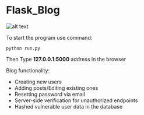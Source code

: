 # Flask_Blog
 
![alt text](https://i.imgur.com/00e9bZ8.png)

To start the program use command:
```
python run.py
```
Then Type **127.0.0.1:5000** address in the browser

Blog functionality:
- Creating new users
- Adding posts/Editing existing ones
- Resetting password via email
- Server-side verification for unauthorized endpoints
- Hashed vulnerable user data in the database
